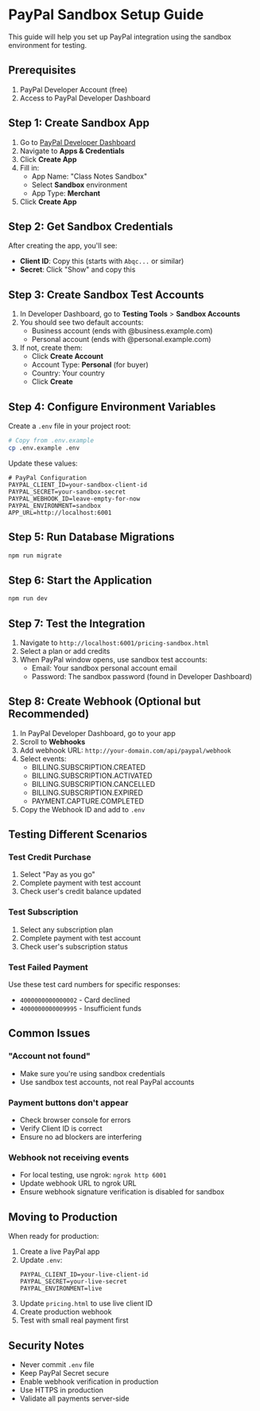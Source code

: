# PayPal Sandbox Setup Guide

This guide will help you set up PayPal integration using the sandbox environment for testing.

## Prerequisites

1. PayPal Developer Account (free)
2. Access to PayPal Developer Dashboard

## Step 1: Create Sandbox App

1. Go to [PayPal Developer Dashboard](https://developer.paypal.com/)
2. Navigate to **Apps & Credentials**
3. Click **Create App**
4. Fill in:
   - App Name: "Class Notes Sandbox"
   - Select **Sandbox** environment
   - App Type: **Merchant**
5. Click **Create App**

## Step 2: Get Sandbox Credentials

After creating the app, you'll see:
- **Client ID**: Copy this (starts with `Abqc...` or similar)
- **Secret**: Click "Show" and copy this

## Step 3: Create Sandbox Test Accounts

1. In Developer Dashboard, go to **Testing Tools** > **Sandbox Accounts**
2. You should see two default accounts:
   - Business account (ends with @business.example.com)
   - Personal account (ends with @personal.example.com)
3. If not, create them:
   - Click **Create Account**
   - Account Type: **Personal** (for buyer)
   - Country: Your country
   - Click **Create**

## Step 4: Configure Environment Variables

Create a `.env` file in your project root:

```bash
# Copy from .env.example
cp .env.example .env
```

Update these values:

```env
# PayPal Configuration
PAYPAL_CLIENT_ID=your-sandbox-client-id
PAYPAL_SECRET=your-sandbox-secret
PAYPAL_WEBHOOK_ID=leave-empty-for-now
PAYPAL_ENVIRONMENT=sandbox
APP_URL=http://localhost:6001
```

## Step 5: Run Database Migrations

```bash
npm run migrate
```

## Step 6: Start the Application

```bash
npm run dev
```

## Step 7: Test the Integration

1. Navigate to `http://localhost:6001/pricing-sandbox.html`
2. Select a plan or add credits
3. When PayPal window opens, use sandbox test accounts:
   - Email: Your sandbox personal account email
   - Password: The sandbox password (found in Developer Dashboard)

## Step 8: Create Webhook (Optional but Recommended)

1. In PayPal Developer Dashboard, go to your app
2. Scroll to **Webhooks**
3. Add webhook URL: `http://your-domain.com/api/paypal/webhook`
4. Select events:
   - BILLING.SUBSCRIPTION.CREATED
   - BILLING.SUBSCRIPTION.ACTIVATED
   - BILLING.SUBSCRIPTION.CANCELLED
   - BILLING.SUBSCRIPTION.EXPIRED
   - PAYMENT.CAPTURE.COMPLETED
5. Copy the Webhook ID and add to `.env`

## Testing Different Scenarios

### Test Credit Purchase
1. Select "Pay as you go"
2. Complete payment with test account
3. Check user's credit balance updated

### Test Subscription
1. Select any subscription plan
2. Complete payment with test account
3. Check user's subscription status

### Test Failed Payment
Use these test card numbers for specific responses:
- `4000000000000002` - Card declined
- `4000000000009995` - Insufficient funds

## Common Issues

### "Account not found"
- Make sure you're using sandbox credentials
- Use sandbox test accounts, not real PayPal accounts

### Payment buttons don't appear
- Check browser console for errors
- Verify Client ID is correct
- Ensure no ad blockers are interfering

### Webhook not receiving events
- For local testing, use ngrok: `ngrok http 6001`
- Update webhook URL to ngrok URL
- Ensure webhook signature verification is disabled for sandbox

## Moving to Production

When ready for production:

1. Create a live PayPal app
2. Update `.env`:
   ```env
   PAYPAL_CLIENT_ID=your-live-client-id
   PAYPAL_SECRET=your-live-secret
   PAYPAL_ENVIRONMENT=live
   ```
3. Update `pricing.html` to use live client ID
4. Create production webhook
5. Test with small real payment first

## Security Notes

- Never commit `.env` file
- Keep PayPal Secret secure
- Enable webhook verification in production
- Use HTTPS in production
- Validate all payments server-side